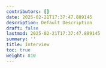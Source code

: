 ```yaml
---
contributors: []
date: 2025-02-21T17:37:47.889145
description: Default Description
draft: false
lastmod: 2025-02-21T17:37:47.889145
summary: ''
title: Interview
toc: true
weight: 810
---
```



